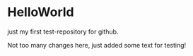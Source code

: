 # HelloWorld
just my first test-repository for github.

Not too many changes here, just added some text for testing!
